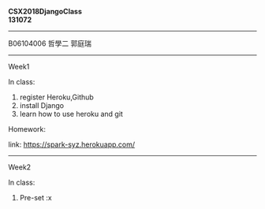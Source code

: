 __CSX2018DjangoClass__  
__131072__

---

B06104006 哲學二 郭庭瑞  


---

Week1

In class:

1. register Heroku,Github  
2. install Django  
3. learn how to use heroku and git

Homework:

link: https://spark-syz.herokuapp.com/

---

Week2

In class:

1. Pre-set :x
